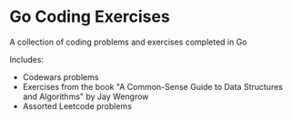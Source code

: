 # Go Coding Exercises
A collection of coding problems and exercises completed in Go

Includes:
- Codewars problems
- Exercises from the book "A Common-Sense Guide to Data Structures and Algorithms" by Jay Wengrow
- Assorted Leetcode problems

